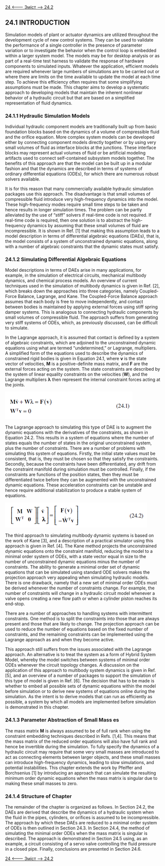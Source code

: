 [24 <--- ](24.md) [   Зміст   ](README.md) [--> 24.2](24_2.md)

## 24.1 INTRODUCTION

Simulation models of plant or actuator dynamics are utilized throughout the development cycle of new control systems. They can be used to validate the performance of a single controller in the presence of parameter variation or to investigate the behavior when the control loop is embedded within a larger system model. The models may be for desktop analysis or as part of a real-time test harness to validate the response of hardware components to simulated inputs. Whatever the application, efficient models are required whenever large numbers of simulations are to be carried out or where there are limits on the time available to update the model at each time step. To achieve this efficiency often requires that some simplifying assumptions must be made. This chapter aims to develop a systematic approach to developing models that maintain the inherent nonlinear behavior of a hydraulic circuit but that are based on a simplified representation of fluid dynamics.

### 24.1.1 Hydraulic Simulation Models

Individual hydraulic component models are traditionally built up from basic foundation blocks based on the dynamics of a volume of compressible fluid and the orifice equation. More complex system models can be developed either by connecting component models directly together or by using very small volumes of fluid as interface blocks at the junctions. These interface blocks may represent actual volumes of fluid or be artificial modeling artifacts used to connect self-contained subsystem models together. The benefits of this approach are that the model can be built up in a modular fashion and that the dynamics are described in terms of systems of ordinary differential equations (ODEs), for which there are numerous robust solvers available.

It is for this reason that many commercially available hydraulic simulation packages use this approach. The disadvantage is that small volumes of compressible fluid introduce very high-frequency dynamics into the model. These high-frequency modes require small time steps to be taken and hence results in longer simulation times. The problem can be partly alleviated by the use of “stiff” solvers if real-time code is not required. If real-time code is required, then one solution is to abstract the high-frequency dynamics by assuming that these small volumes of fluid are incompressible. It is shown in Ref. [1] that making this assumption leads to a model description in terms of differential algebraic equations (DAEs), that is, the model consists of a system of unconstrained dynamic equations, along with a number of algebraic constraints that the dynamic states must satisfy. 

### 24.1.2 Simulating Differential Algebraic Equations

Model descriptions in terms of DAEs arise in many applications, for example, in the simulation of electrical circuits, mechanical multibody dynamics, and chemical process models. An overview of current techniques used in the simulation of multibody dynamics is given in Ref. [2], which breaks down the approaches into three categories, namely Coupled-Force Balance, Lagrange, and Kane. The Coupled-Force Balance approach assumes that each body is free to move independently, and contact between bodies is maintained by applying external forces using stiff spring damper systems. This is analogous to connecting hydraulic components by small volumes of compressible fluid. The approach suffers from generating very stiff systems of ODEs, which, as previously discussed, can be difficult to simulate.

In the Lagrange approach, it is assumed that contact is defined by a system of algebraic constraints, which are adjoined to the unconstrained dynamic equations using what are termed “undetermined,” or Lagrange, multipliers. A simplified form of the equations used to describe the dynamics of constrained rigid bodies is given in Equation 24.1, where **v** is the state vector of velocities, **M** is a positive-definite mass matrix, and **F** are the external forces acting on the system. The state constraints are described by the system of linear equality constraints on the velocities (**W**), and the Lagrange multipliers **λ** then represent the internal constraint forces acting at the joints.

![image-20220823011625598](media/image-20220823011625598.png)

The Lagrange approach to simulating this type of DAE is to augment the dynamic equations with the derivatives of the constraints, as shown in Equation 24.2. This results in a system of equations where the number of states equals the number of states in the original unconstrained system, plus the number of constraints. There are a number of problems with simulating this system of equations. Firstly, the initial state values must be consistent, that is, they must be chosen so that they satisfy the constraints. Secondly, because the constraints have been differentiated, any drift from the constraint manifold during simulation must be controlled. Finally, if the constraints are functions of the position states, then they must be differentiated twice before they can be augmented with the unconstrained dynamic equations. These acceleration constraints can be unstable and hence require additional stabilization to produce a stable system of equations.

![image-20220823011642865](media/image-20220823011642865.png)

The third approach to simulating multibody dynamic systems is based on the work of Kane [3], and a description of a practical simulator using this approach is given in Ref. [4]. The Kane method projects the unconstrained dynamic equations onto the constraint manifold, reducing the model to a minimal order system of ODEs, with a state vector equal in size to the number of unconstrained dynamic equations minus the number of constraints. The ability to generate a minimal order set of dynamic equations that can be simulated using standard ODE solvers makes the projection approach very appealing when simulating hydraulic models. There is one drawback, namely that a new set of minimal order ODEs must be derived whenever the number of constraints change. For example, the number of constraints will change in a hydraulic circuit model whenever a valve opens creating a new flow path or when a cylinder piston reaches its end-stop.

There are a number of approaches to handling systems with intermittent constraints. One method is to split the constraints into those that are always present and those that are likely to change. The projection approach can be used to reduce the number of equations based on the fixed number of constraints, and the remaining constraints can be implemented using the Lagrange approach as and when they become active.

This approach still suffers from the issues associated with the Lagrange approach. An alternative is to treat the system as a form of Hybrid System Model, whereby the model switches between systems of minimal order ODEs whenever the circuit topology changes. A discussion on the application of this approach to multibody system dynamics is given in Ref. [5], and an overview of a number of packages to support the simulation of this type of model is given in Ref. [6]. The decision that has to be made is whether to embed all possible sets of dynamic equations within the model before simulation or to derive new systems of equations online during the simulation. As the intent is to derive models that can run as efficiently as possible, a system by which all models are implemented before simulation is demonstrated in this chapter.

### 24.1.3 Parameter Abstraction of Small Mass es

The mass matrix **M** is always assumed to be of full rank when using the constraint embedding techniques described in Refs. [1,4]. This means that the mass matrix of the reduced order equations will also have full rank and hence be invertible during the simulation. To fully specify the dynamics of a hydraulic circuit may require that some very small masses are introduced to act as connecting elements between larger objects, and these small masses can introduce high-frequency dynamics, leading to slow simulations, and potential instabilities. This chapter extends the work by Pfeiffer and Borchsenius [1] by introducing an approach that can simulate the resulting minimum order dynamic equations when the mass matrix is singular due to making these small masses to zero. 

### 24.1.4 Structure of Chapter

The remainder of the chapter is organized as follows. In Section 24.2, the DAEs are derived that describe the dynamics of a hydraulic system when the fluid in the pipes, cylinders, or orifices is assumed to be incompressible. The approach by which these DAEs are reduced to a minimal order system of ODEs is then outlined in Section 24.3. In Section 24.4, the method of simulating the minimal order ODEs when the mass matrix is singular is described. The approach is demonstrated in Section 24.5 using, as an example, a circuit consisting of a servo valve controlling the fluid pressure in a closed pipe. Finally, conclusions are presented in Section 24.6.

[24 <--- ](24.md) [   Зміст   ](README.md) [--> 24.2](24_2.md)